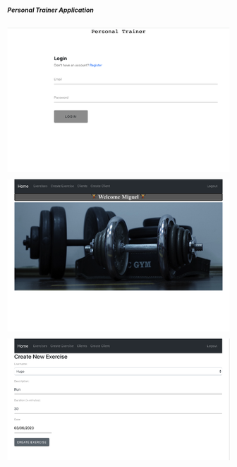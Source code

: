 ###### **Personal Trainer Application**

![Login](/client/src/images/Login.png)

![HomePage](/client/src/images/homePage.png)

![CreateExercise](/client/src/images/CreateExercise.png)
